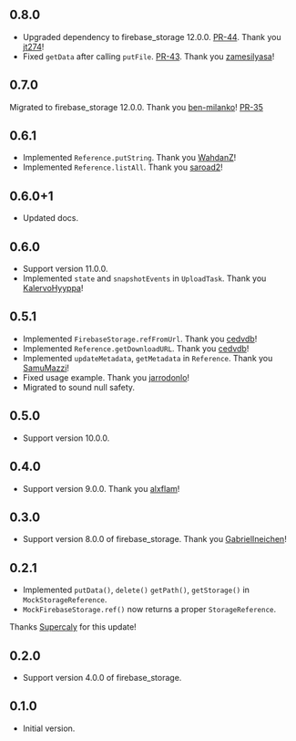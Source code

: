 ## 0.8.0

- Upgraded dependency to firebase_storage 12.0.0. [PR-44](https://github.com/atn832/firebase_storage_mocks/pull/44). Thank you [jt274](https://github.com/jt274)!
- Fixed `getData` after calling `putFile`. [PR-43](https://github.com/atn832/firebase_storage_mocks/pull/43). Thank you [zamesilyasa](https://github.com/zamesilyasa)!

## 0.7.0

Migrated to firebase_storage 12.0.0. Thank you [ben-milanko](https://github.com/ben-milanko)! [PR-35](https://github.com/atn832/firebase_storage_mocks/pull/35)

## 0.6.1

- Implemented `Reference.putString`. Thank you [WahdanZ](https://github.com/atn832/firebase_storage_mocks/pull/31)!
- Implemented `Reference.listAll`. Thank you [saroad2](https://github.com/atn832/firebase_storage_mocks/pull/33)!

## 0.6.0+1

- Updated docs.

## 0.6.0

- Support version 11.0.0.
- Implemented `state` and `snapshotEvents` in `UploadTask`. Thank you [KalervoHyyppa](https://github.com/KalervoHyyppa)!

## 0.5.1

- Implemented `FirebaseStorage.refFromUrl`. Thank you [cedvdb](https://github.com/cedvdb)!
- Implemented `Reference.getDownloadURL`. Thank you [cedvdb](https://github.com/cedvdb)!
- Implemented `updateMetadata`, `getMetadata` in `Reference`. Thank you [SamuMazzi](https://github.com/SamuMazzi)!
- Fixed usage example. Thank you [jarrodonlo](https://github.com/jarrodonlo)!
- Migrated to sound null safety.

## 0.5.0

- Support version 10.0.0.

## 0.4.0

- Support version 9.0.0. Thank you [alxflam](https://github.com/alxflam)!

## 0.3.0

- Support version 8.0.0 of firebase_storage. Thank you [GabrielIneichen](https://github.com/GabrielIneichen)!
## 0.2.1

- Implemented `putData()`, `delete()` `getPath()`, `getStorage()` in `MockStorageReference`.
- `MockFirebaseStorage.ref()` now returns a proper `StorageReference`.

Thanks [Supercaly](https://github.com/Supercaly) for this update!
## 0.2.0

- Support version 4.0.0 of firebase_storage.

## 0.1.0

- Initial version.
